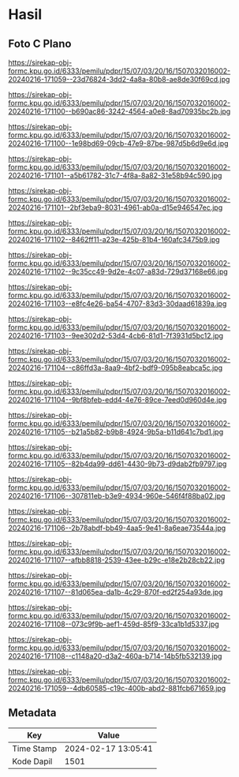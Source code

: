 # Hasil

## Foto C Plano

https://sirekap-obj-formc.kpu.go.id/6333/pemilu/pdpr/15/07/03/20/16/1507032016002-20240216-171059--23d76824-3dd2-4a8a-80b8-ae8de30f69cd.jpg

https://sirekap-obj-formc.kpu.go.id/6333/pemilu/pdpr/15/07/03/20/16/1507032016002-20240216-171100--b690ac86-3242-4564-a0e8-8ad70935bc2b.jpg

https://sirekap-obj-formc.kpu.go.id/6333/pemilu/pdpr/15/07/03/20/16/1507032016002-20240216-171100--1e98bd69-09cb-47e9-87be-987d5b6d9e6d.jpg

https://sirekap-obj-formc.kpu.go.id/6333/pemilu/pdpr/15/07/03/20/16/1507032016002-20240216-171101--a5b61782-31c7-4f8a-8a82-31e58b94c590.jpg

https://sirekap-obj-formc.kpu.go.id/6333/pemilu/pdpr/15/07/03/20/16/1507032016002-20240216-171101--2bf3eba9-8031-4961-ab0a-d15e946547ec.jpg

https://sirekap-obj-formc.kpu.go.id/6333/pemilu/pdpr/15/07/03/20/16/1507032016002-20240216-171102--8462ff11-a23e-425b-81b4-160afc3475b9.jpg

https://sirekap-obj-formc.kpu.go.id/6333/pemilu/pdpr/15/07/03/20/16/1507032016002-20240216-171102--9c35cc49-9d2e-4c07-a83d-729d37168e66.jpg

https://sirekap-obj-formc.kpu.go.id/6333/pemilu/pdpr/15/07/03/20/16/1507032016002-20240216-171103--e8fc4e26-ba54-4707-83d3-30daad61839a.jpg

https://sirekap-obj-formc.kpu.go.id/6333/pemilu/pdpr/15/07/03/20/16/1507032016002-20240216-171103--9ee302d2-53d4-4cb6-81d1-7f3931d5bc12.jpg

https://sirekap-obj-formc.kpu.go.id/6333/pemilu/pdpr/15/07/03/20/16/1507032016002-20240216-171104--c86ffd3a-8aa9-4bf2-bdf9-095b8eabca5c.jpg

https://sirekap-obj-formc.kpu.go.id/6333/pemilu/pdpr/15/07/03/20/16/1507032016002-20240216-171104--9bf8bfeb-edd4-4e76-89ce-7eed0d960d4e.jpg

https://sirekap-obj-formc.kpu.go.id/6333/pemilu/pdpr/15/07/03/20/16/1507032016002-20240216-171105--b21a5b82-b9b8-4924-9b5a-b11d641c7bd1.jpg

https://sirekap-obj-formc.kpu.go.id/6333/pemilu/pdpr/15/07/03/20/16/1507032016002-20240216-171105--82b4da99-dd61-4430-9b73-d9dab2fb9797.jpg

https://sirekap-obj-formc.kpu.go.id/6333/pemilu/pdpr/15/07/03/20/16/1507032016002-20240216-171106--307811eb-b3e9-4934-960e-546f4f88ba02.jpg

https://sirekap-obj-formc.kpu.go.id/6333/pemilu/pdpr/15/07/03/20/16/1507032016002-20240216-171106--2b78abdf-bb49-4aa5-9e41-8a6eae73544a.jpg

https://sirekap-obj-formc.kpu.go.id/6333/pemilu/pdpr/15/07/03/20/16/1507032016002-20240216-171107--afbb8818-2539-43ee-b29c-e18e2b28cb22.jpg

https://sirekap-obj-formc.kpu.go.id/6333/pemilu/pdpr/15/07/03/20/16/1507032016002-20240216-171107--81d065ea-da1b-4c29-870f-ed2f254a93de.jpg

https://sirekap-obj-formc.kpu.go.id/6333/pemilu/pdpr/15/07/03/20/16/1507032016002-20240216-171108--073c9f9b-aef1-459d-85f9-33ca1b1d5337.jpg

https://sirekap-obj-formc.kpu.go.id/6333/pemilu/pdpr/15/07/03/20/16/1507032016002-20240216-171108--c1148a20-d3a2-460a-b714-14b5fb532139.jpg

https://sirekap-obj-formc.kpu.go.id/6333/pemilu/pdpr/15/07/03/20/16/1507032016002-20240216-171059--4db60585-c19c-400b-abd2-881fcb671659.jpg


## Metadata

| Key        | Value               |
| ---------- | ------------------- |
| Time Stamp | 2024-02-17 13:05:41 |
| Kode Dapil | 1501                |



